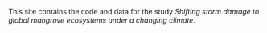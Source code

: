 This site contains the code and data for the study _Shifting storm damage to global mangrove ecosystems under a changing climate_.
